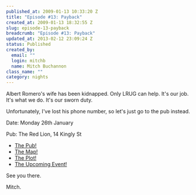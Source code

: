 ```yaml
--- 
published_at: 2009-01-13 10:33:20 Z
title: "Episode #13: Payback"
created_at: 2009-01-13 18:32:55 Z
slug: episode-13-payback
breadcrumb: "Episode #13: Payback"
updated_at: 2013-02-12 23:09:24 Z
status: Published
created_by: 
  email: ""
  login: mitchb
  name: Mitch Buchannon
class_name: ""
category: nights
---
```


Albert Romero's wife has been kidnapped. Only LRUG can help. It's our job. It's what we do. It's our sworn duty.

Unfortunately, I've lost his phone number, so let's just go to the pub instead.

Date: Monday 26th January

Pub: The Red Lion, 14 Kingly St

- [The Pub!](http://www.fancyapint.com/pubs/pub324.html)
- [The Map!](http://maps.google.co.uk/maps?q=14+Kingly+Street,+W1B+5PR&sll=51.517995,-0.110281&sspn=0.00693,0.018175)
- [The Plot!](http://www.tv.com/baywatch-nights/payback/episode/41753/summary.html?tag=ep_list;title;12)
- [The Upcoming Event!](http://upcoming.yahoo.com/event/1490376/)

See you there.

Mitch.


